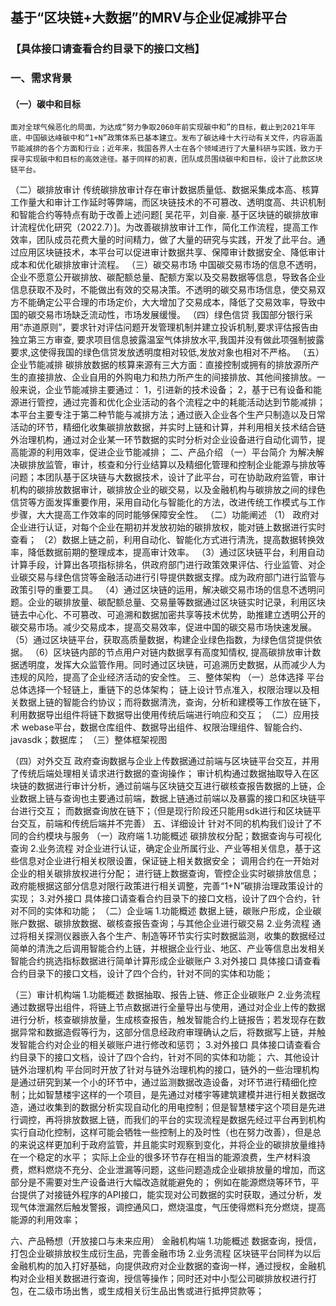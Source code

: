 ## 基于“区块链+大数据”的MRV与企业促减排平台
### 【具体接口请查看合约目录下的接口文档】
### 一、需求背景
#### （一）碳中和目标
    面对全球气候恶化的局面，为达成“努力争取2060年前实现碳中和”的目标，截止到2021年年底，中国碳达峰碳中和“1+N”政策体系已基本建立。发布了碳达峰十大行动有关文件，内容涵盖节能减排的各个方面和行业；近年来，我国各界人士在各个领域进行了大量科研与实践，致力于探寻实现碳中和目标的高效途径。基于同样的初衷，团队成员围绕碳中和目标，设计了此款区块链平台。 
（二）碳排放审计
传统碳排放审计存在审计数据质量低、数据采集成本高、核算工作量大和审计工作延时等弊端，而区块链技术的不可篡改、透明度高、共识机制和智能合约等特点有助于改善上述问题[ 吴花平，刘自豪. 基于区块链的碳排放审计流程优化研究（2022.7）]。为改善碳排放审计工作，简化工作流程，提高工作效率，团队成员花费大量的时间精力，做了大量的研究与实践，开发了此平台。通过应用区块链技术，本平台可以促进审计数据共享、保障审计数据安全、降低审计成本和优化碳排放审计流程。
（三）碳交易市场
中国碳交易市场的信息不透明，企业不愿意公开碳排放、碳配额总量、配额方案以及交易数据等信息，导致各企业信息获取不及时，不能做出有效的交易决策。不透明的碳交易市场信息，使交易双方不能确定公平合理的市场定价，大大增加了交易成本，降低了交易效率，导致中国的碳交易市场缺乏流动性，市场发展缓慢。
（四）绿色信贷
我国部分银行采用“赤道原则”，要求针对评估问题开发管理机制并建立投诉机制,要求评估报告由独立第三方审查, 要求项目信息披露温室气体排放水平,我国并没有做此项强制披露要求,这使得我国的绿色信贷发放透明度相对较低,发放对象也相对不严格。
（五）企业节能减排
碳排放数据的核算来源有三大方面：直接控制或拥有的排放源所产生的直接排放、企业自用的外购电力和热力所产生的间接排放、其他间接排放。一般来说，企业节能减排主要通过：
1，引进新的技术设备；
2，基于已有设备和能源进行管控，通过完善和优化企业活动的各个流程之中的耗能活动达到节能减排；
本平台主要专注于第二种节能与减排方法；通过嵌入企业各个生产只制造以及日常活动的环节，精细化收集碳排放数据，并实时上链和计算，并利用相关技术结合链外治理机构，通过对企业某一环节数据的实时分析对企业设备进行自动化调节，提高能源的利用效率，促进企业节能减排；
二、产品介绍
（一）平台简介
为解决解决碳排放监管，审计，核查和分行业结算以及精细化管理和控制企业能源与排放等问题；本团队基于区块链与大数据技术，设计了此平台，可在协助政府监管，审计机构的碳排放数据审计，碳排放企业的碳交易，以及金融机构与碳排放之间的绿色信贷等方面发挥重要作用，采用自动化与智能化的方法，改进传统工作模式与工作步骤，大大提高工作效率的同时能够保障安全性。
（二）功能阐述
（1） 政府对企业进行认证，对每个企业在期初并发放初始的碳排放权，能对链上数据进行实时查看；
（2）数据上链之前，利用自动化、智能化方式进行清洗，提高数据转换效率，降低数据前期的整理成本，提高审计效率。
（3）通过区块链平台，利用自动计算手段，计算出各项指标排名，供政府部门进行政策效果评估、行业监管、对企业碳交易与绿色信贷等金融活动进行引导提供数据支撑。成为政府部门进行监管与政策引导的重要工具。
（4）通过区块链的运用，解决碳交易市场的信息不透明问题。企业的碳排放量、碳配额总量、交易量等数据通过区块链实时记录，利用区块链去中心化、不可篡改、可追溯和数据加密共享等技术优势，助推建立透明公开的碳交易市场。减少交易成本，提高交易效率，促进中国的碳交易市场快速发展。
（5）通过区块链平台，获取高质量数据，构建企业绿色指数，为绿色信贷提供依据。
（6）区块链内部的节点用户对链内数据享有高度知情权, 提高碳排放审计数据透明度，发挥大众监管作用。同时通过区块链，可追溯历史数据，从而减少人为违规的风险，提高了企业经济活动的安全性。
三、整体架构
（一）总体选择
平台总体选择一个轻链上，重链下的总体架构；
链上设计节点准入，权限治理以及相关数据上链的智能合约协议；而将数据清洗，查询，分析和建模等工作放在链下，利用数据导出组件将链下数据导出使用传统后端进行响应和交互；
（二）应用技术
webase平台，数据仓库组件、数据导出组件、权限治理组件、智能合约、javasdk；数据库；
（三）整体框架视图


（四）对外交互
政府查询数据与企业上传数据通过前端与区块链平台交互，并用了传统后端处理相关请求进行数据的查询操作；
审计机构通过数据抽取导入在区块链的数据进行审计分析，通过前端与区块链交互进行碳核查报告数据的上链，企业数据上链与查询也主要通过前端，数据上链通过前端以及暴露的接口和区块链平台进行交互；
而数据查询放在链下；（但是现行阶段还只能用sdk进行和区块链平台交互，前端和传统后端并不完善）
五、详细设计
针对不同的机构我们设计了不同的合约模块与服务
（一）政府端
1.功能概述
碳排放权分配；数据查询与可视化查询
2.业务流程
对企业进行认证，确定企业所属行业、产业等相关信息，基于这些信息对企业进行相关权限设置，保证链上相关数据安全；
调用合约在一开始对企业的相关碳排放权进行分配；
进行链上数据查询，管控企业实时碳排放信息；政府能根据这部分信息对限行政策进行相关调整，完善“1+N”碳排治理政策设计的实现；
3.对外接口
具体接口请查看合约目录下的接口文档，设计了四个合约，针对不同的实体和功能；
（二）企业端
1.功能概述
数据上链，碳账户形成，企业碳账户数据、碳排放数据、碳核查报告查询；与其他企业进行碳交易
2.业务流程
通过将相关探测仪器嵌入各个生产、制造等环节实行实时数据监测，收集的数据经过简单的清洗之后调用智能合约上链，并根据企业行业、地区、产业等信息出发相关智能合约挑选指标数据进行简单计算形成企业碳账户
3.对外接口
具体接口请查看合约目录下的接口文档，设计了四个合约，针对不同的实体和功能；

（三）审计机构端
1.功能概述
数据抽取、报告上链、修正企业碳账户
2.业务流程
通过数据导出组件，将链上节点数据进行全量导出与使用，通过对企业上传的数据进行分析，核查碳排放量，生成核查报告，触发智能合约上链报告；若发现存在数据异常和数据造假等行为，这部分信息经政府审理确认之后，将数据写上链，并触发智能合约对企业的相关碳账户进行修改和惩罚；
3.对外接口
具体接口请查看合约目录下的接口文档，设计了四个合约，针对不同的实体和功能；
六、其他设计
链外治理机构
平台同时开放了针对与链外治理机构的接口，链外的一些治理机构是通过研究到某一个小的环节中，通过监测数据改造设备，对环节进行精细化控制；比如智慧楼宇这样的一个项目，是先通过对楼宇等建筑建模并进行相关数据改造，通过收集到的数据分析实现自动化的用电控制；但是智慧楼宇这个项目是先进行调控，再将排放数据上链，而我们的平台的实现流程是数据先经过平台再到机构实行自动化控制，这样可能会牺牲一些控制上的及时性（也在努力改善），但是总的来说这样更加利于政府监管，并且能实时观察到变化，并将企业的碳排放量维持在一个稳定的水平；
实际上企业的很多环节存在相当的能源浪费，生产材料浪费，燃料燃烧不充分、企业泄漏等问题，这些问题造成企业碳排放量的增加，而这部分是不需要对生产设备进行大幅改造就能避免的；
例如在能源燃烧等环节，平台提供了对接链外程序的API接口，能实现对公司数据的实时获取，通过分析，发现气体泄漏然后触发警报，调控通风口，燃烧温度，气压使得燃料充分燃烧，提高能源的利用效率；

六、产品畅想（开放接口与未来应用）
金融机构端
1.功能概述
数据查询，授信，打包企业碳排放权生成衍生品，完善金融市场
2.业务流程
区块链平台同样为以后金融机构的加入打好基础，向提供政府对企业数据的查询一样，通过授权，金融机构对企业相关数据进行查询，授信等操作；同时还对中小型公司碳排放权进行打包，在二级市场出售，或生成相关衍生品出售或进行抵押贷款等；






